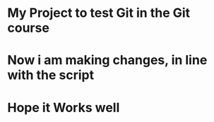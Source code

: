 # My Project to test Git in the Git course
# Now i am making changes, in line with the script
# Hope it Works well
